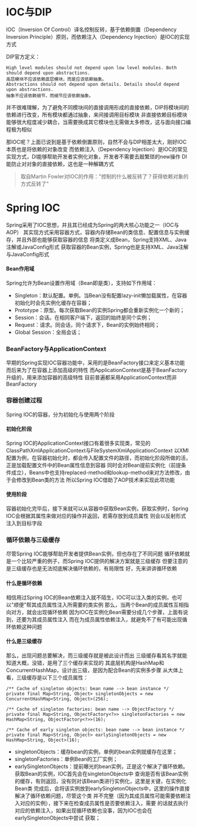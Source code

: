 # IOC与DIP
IOC（Inversion Of Control）译名控制反转，基于依赖倒置（Dependency Inversion Principle）原则，而依赖注入（Dependency Injection）是IOC的实现方式

DIP官方定义：

    High level modules should not depend upon low level modules. Both should depend upon abstractions. 
    高层模块不应该依赖底层模块，而是应该依赖抽象。
    Abstractions should not depend upon details. Details should depend upon abstractions.
    抽象不应该依赖细节，而细节应该依赖抽象。

并不很难理解，为了避免不同模块间的直接调用形成的直接依赖，DIP将模块间的依赖进行改变，所有模块都通过抽象，来间接调用目标模块
非直接依赖目标模块能够很大程度减少耦合，当需要换成其它模块也无需做太多修改，这与面向接口编程极为相似

那IOC呢？上面已说到是基于依赖倒置原则，自然不会与DIP相差太大，刚好IOC本质也是将依赖的对象改变
而依赖注入（Dependency Injection）是IOC的常见实现方式，DI能够帮助开发者实例化对象，开发者不需要去敲繁琐的new操作
DI能防止对对象的直接依赖，这也是一种解耦方式
> 取自Martin Fowler对IOC的作用："控制的什么被反转了？获得依赖对象的方式反转了"

# Spring IOC
Spring采用了IOC思想，并且其已经成为Spring的两大核心功能之一（IOC与AOP）
其实现方式采用容器方式，容器内存储Bean的类信息、配置信息与实例缓存，并且外部也能够获取容器的信息
将类定义成Bean，Spring支持XML、Java注解或JavaConfig形式
获取容器的Bean实例，Spring也是支持XML、Java注解与JavaConfig形式

#### Bean作用域
Spring允许为Bean设置作用域（Bean即是类），支持如下作用域：
- Singleton：默认配置。单例。当Bean没有配置lazy-init懒加载属性，在容器初始化时会先实例化缓存在容器；
- Prototype：原型。每次获取Bean的实例Spring都会重新实例化一个新的；
- Session：会话。在相同客户端下，返回的始终是同个实例；
- Request：请求。同会话，同个请求下，Bean的实例始终相同；
- Global Session：全局会话；

### BeanFactory与ApplicationContext
早期的Spring实现IOC容器功能中，采用的是BeanFactory接口来定义基本功能
而后来为了在容器上添加高级的特性
而ApplicationContext是基于BeanFactory升级的，用来添加容器的高级特性
目前普遍都采用ApplicationContext而非BeanFactory

### 容器创建过程
Spring IOC的容器，分为初始化与使用两个阶段

#### 初始化阶段
Spring IOC的ApplicationContext接口有着很多实现类，常见的ClassPathXmlApplicationContext与FileSystemXmlApplicationContext
以XMl配置为例，在容器初始化时，都会传入配置文件的路径，而初始化阶段所做的活，正是加载配置文件中的Bean属性信息到容器
同时会对Bean提前实例化（前提条件成立），Beans中也支持replaced-method和lookup-method来对方法修改，由于会修改到Bean类的方法
所以Spring IOC借助了AOP技术来实现此项功能

#### 使用阶段
容器初始化完毕后，接下来就可以从容器中获取Bean实例，获取实例时，Spring IOC会根据其属性来做对应的操作并返回，若需存放到成员属性
则会以反射形式注入到目标字段

### 循环依赖与三级缓存
尽管Spring IOC能够帮助开发者提供Bean实例，但也存在了不同问题
循环依赖就是一个比较严重的例子，而Spring IOC提供的解决方案就是三级缓存
但要注意的是三级缓存也是无法彻底解决循环依赖的，有局限性
好，先来讲讲循环依赖

#### 什么是循环依赖
相信用过Spring IOC的Bean依赖注入就不陌生，IOC可以注入类的实例，也可以"顺便"帮其成员属性注入所需要的类实例
那么，当两个Bean的成员属性互相指向对方，就会出现循环依赖
因为IOC在实例化Bean需要分成几个步骤，上面有说到，还要为其成员属性注入
而在为成员属性依赖注入，就避免不了有可能出现循环依赖这种问题

#### 什么是三级缓存
那么，出现问题总要解决，而三级缓存就是被此设计而出
三级缓存看其名字就能知道大概，没错，是用了三个缓存来实现的
其底层机构是HashMap和ConcurrentHashMap，设计出三级，是因为配合Bean的实例多步骤
从大体上看，三级缓存是以下三个成员属性：
    
    /** Cache of singleton objects: bean name --> bean instance */
    private final Map<String, Object> singletonObjects = new ConcurrentHashMap<String, Object>(256);

    /** Cache of singleton factories: bean name --> ObjectFactory */
    private final Map<String, ObjectFactory<?>> singletonFactories = new HashMap<String, ObjectFactory<?>>(16);
    
    /** Cache of early singleton objects: bean name --> bean instance */
    private final Map<String, Object> earlySingletonObjects = new HashMap<String, Object>(16);

- singletonObjects：缓存bean的实例，单例的bean实例就缓存在这里；
- singletonFactories：单例Bean的工厂实例；
- earlySingletonObjects：提前曝光的bean实例，正是这个解决了循环依赖。获取Bean的实例，IOC首先会在singletonObjects中
                         查询是否有该Bean实例的缓存，有则返回，没有则对该Bean类进行实例化，这里是关键，在实例化Bean类
                         完成后，会将该实例放到earlySingletonObjects中，这里的操作直接解决了循环依赖问题，尽管这个类
                         并不完整（因为其成员属性可能需要依赖注入对应的实例），接下来在检查成员属性是否要依赖注入，需要
                         的话就去执行对应的依赖注入，如果出现循环依赖也没事，因为IOC也会在earlySingletonObjects中尝试
                         获取；
